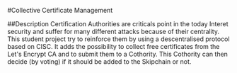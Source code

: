 #Collective Certificate Management

##Description
Certification Authorities are criticals point in the today Interet security and suffer for many different attacks because of their centrality. This student project try to reinforce them by using a descentralised protocol based on CISC. It adds the possibility to collect free certificates from the Let's Encrypt CA and to submit them to a Cothority. This Cothority can then decide (by voting) if it should be added to the Skipchain or not. 
